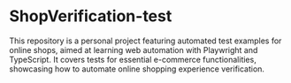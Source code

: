 # ShopVerification-test
This repository is a personal project featuring automated test examples for online shops, aimed at learning web automation with Playwright and TypeScript. It covers tests for essential e-commerce functionalities, showcasing how to automate online shopping experience verification.
